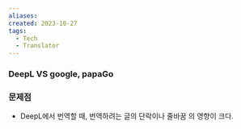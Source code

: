 ```yaml
---
aliases: 
created: 2023-10-27
tags:
  - Tech
  - Translator
---
```


### DeepL VS google, papaGo

### 문제점
- DeepL에서 번역할 때, 번역하려는 글의 단락이나 줄바꿈 의 영향이 크다.